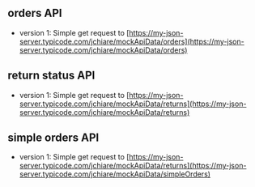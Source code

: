 ## orders API
* version 1: Simple get request to [https://my-json-server.typicode.com/jchiare/mockApiData/orders](https://my-json-server.typicode.com/jchiare/mockApiData/orders)

## return status API
* version 1: Simple get request to [https://my-json-server.typicode.com/jchiare/mockApiData/returns](https://my-json-server.typicode.com/jchiare/mockApiData/returns)

## simple orders API
* version 1: Simple get request to [https://my-json-server.typicode.com/jchiare/mockApiData/returns](https://my-json-server.typicode.com/jchiare/mockApiData/simpleOrders)
